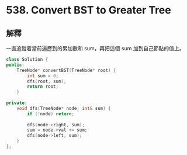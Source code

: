# 538. Convert BST to Greater Tree

## 解釋

一直追蹤着當前遍歷到的累加數和 sum，再把這個 sum 加到自己節點的值上。

```cpp
class Solution {
public:
    TreeNode* convertBST(TreeNode* root) {
        int sum = 0;
        dfs(root, sum);
        return root;
    }
    
private:
    void dfs(TreeNode* node, int& sum) {
        if (!node) return;
        
        dfs(node->right, sum);
        sum = node->val += sum;
        dfs(node->left, sum);
    }
};
```
